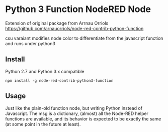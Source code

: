 Python 3 Function NodeRED Node
=============================

Extension of original package from Arrnau Orriols
https://github.com/arnauorriols/node-red-contrib-python-function

csu varaiant modifies node color to differentiate from the javascript function and runs under python3


Install
-------
Python 2.7 and Python 3.x compatible

`npm install -g node-red-contrib-python3-function`

Usage
-----

Just like the plain-old function node, but writing Python instead of Javascript.
The msg is a dictionary, (almost) all the Node-RED helper functions are available, and its behavior
 is expected to be exactly the same (at some point in the future at least).
